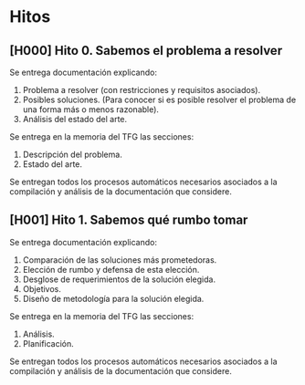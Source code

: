 # Hitos

## [H000] Hito 0. Sabemos el problema a resolver

Se entrega documentación explicando:

1. Problema a resolver (con restricciones y requisitos asociados).
1. Posibles soluciones. (Para conocer si es posible resolver
   el problema de una forma más o menos razonable).
1. Análisis del estado del arte.

Se entrega en la memoria del TFG las secciones:

1. Descripción del problema.
1. Estado del arte.

Se entregan todos los procesos automáticos necesarios asociados
a la compilación y análisis de la documentación que considere.

## [H001] Hito 1. Sabemos qué rumbo tomar

Se entrega documentación explicando:

1. Comparación de las soluciones más prometedoras.
1. Elección de rumbo y defensa de esta elección.
1. Desglose de requerimientos de la solución elegida.
1. Objetivos.
1. Diseño de metodología para la solución elegida.

Se entrega en la memoria del TFG las secciones:

1. Análisis.
1. Planificación.

Se entregan todos los procesos automáticos necesarios asociados
a la compilación y análisis de la documentación que considere.
